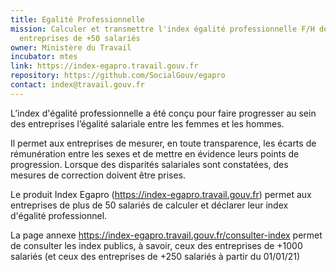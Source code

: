 ```yaml
---
title: Egalité Professionnelle
mission: Calculer et transmettre l'index égalité professionnelle F/H des
  entreprises de +50 salariés
owner: Ministère du Travail
incubator: mtes
link: https://index-egapro.travail.gouv.fr
repository: https://github.com/SocialGouv/egapro
contact: index@travail.gouv.fr
---
```

L’index d'égalité professionnelle a été conçu pour faire progresser au sein des entreprises l’égalité salariale entre les femmes et les hommes.

Il permet aux entreprises de mesurer, en toute transparence, les écarts de rémunération entre les sexes et de mettre en évidence leurs points de progression. Lorsque des disparités salariales sont constatées, des mesures de correction doivent être prises.

Le produit Index Egapro (https://index-egapro.travail.gouv.fr) permet aux entreprises de plus de 50 salariés de calculer et déclarer leur index d'égalité professionnel. 

La page annexe https://index-egapro.travail.gouv.fr/consulter-index permet de consulter les index publics, à savoir, ceux des entreprises de +1000 salariés (et ceux des entreprises de +250 salariés à partir du 01/01/21)
